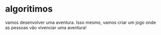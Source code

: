 # algoritimos
vamos desenvolver uma aventura. Isso mesmo, vamos criar um jogo onde as pessoas vão vivenciar uma aventura!
